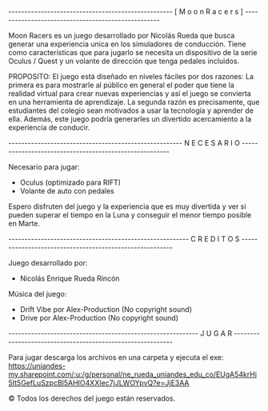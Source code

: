 ---------------------------------------------------  [ M o o n  R a c e r s ] ---------------------------------------------------

Moon Racers es un juego desarrollado por Nicolás Rueda que busca generar una experiencia unica en los simuladores de conducción.
Tiene como características que para jugarlo se necesita un dispositivo de la serie Oculus / Quest y un volante de dirección que tenga pedales incluidos.

PROPOSITO: El juego está diseñado en niveles fáciles por dos razones:
La primera es para mostrarle al público en general el poder que tiene la realidad virtual para crear nuevas experiencias y así el juego se convierta en una herramienta de aprendizaje.
La segunda razón es precisamente, que estudiantes del colegio sean motivados a usar la tecnología y aprender de ella. Además, este juego podría generarles un divertido acercamiento a la experiencia de conducir.

------------------------------------------------------ N E C E S A R I O -------------------------------------------------------

Necesario para jugar:
- Oculus (optimizado para RIFT)
- Volante de auto con pedales

Espero disfruten del juego y la experiencia que es muy divertida y ver si pueden superar el tiempo en la Luna y conseguir el menor tiempo posible en Marte.

-------------------------------------------------------- C R E D I T O S --------------------------------------------------------

Juego desarrollado por:
- Nicolás Enrique Rueda Rincón

Música del juego:     
- Drift Vibe por Alex-Production (No copyright sound)
- Drive por Alex-Production (No copyright sound)


----------------------------------------------------------- J U G A R -----------------------------------------------------------

Para jugar descarga los archivos en una carpeta y ejecuta el exe:
https://uniandes-my.sharepoint.com/:u:/g/personal/ne_rueda_uniandes_edu_co/EUgA54krHi5It5GefLuSzpcBl5AHIO4XXIec7jJLWOYpvQ?e=JjE3AA

© Todos los derechos del juego están reservados.
